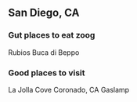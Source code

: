 ## San Diego, CA

### Gut places to eat zoog
Rubios
Buca di Beppo

### Good places to visit
La Jolla Cove
Coronado, CA
Gaslamp